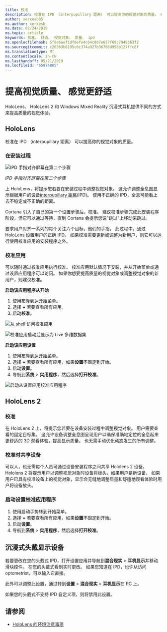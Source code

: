 ```yaml
---
title: 校准
description: 校准在 IPD （interpupillary 距离） 可以提高你的视觉对象的质量。 HoloLens 和 Windows Mixed Reality 沉浸式耳机提供自定义 IPD 的方法。
author: xerxesb85
ms.author: xerxesb
ms.date: 02/24/2019
ms.topic: article
keywords: 校准、 舒适、 视觉对象、 质量、 ipd
ms.openlocfilehash: 5f8e6aef1df0efe4c64c807e627f69c7949363f2
ms.sourcegitcommit: c20563b8195c0c374a927b96708d958b127ffc8f
ms.translationtype: MT
ms.contentlocale: zh-CN
ms.lasthandoff: 05/21/2019
ms.locfileid: "65974805"
---
```

# <a name="improve-visual-quality-and-comfort"></a>提高视觉质量、 感觉更舒适
HoloLens、 HoloLens 2 和 Windows Mixed Reality 沉浸式耳机提供不同的方式来提高质量的视觉体验。 

## <a name="hololens"></a>HoloLens

校准在 IPD （interpupillary 距离） 可以提高你的视觉对象的质量。

### <a name="during-setup"></a>在安装过程

![IPD 手指对齐屏幕在第二个步骤](images/ipd-finger-alignment-300px.jpg)<br>

*IPD 手指对齐屏幕在第二个步骤*

上 HoloLens，将提示您若要在安装过程中调整视觉对象。 这允许调整全息图显示根据用户的设备[interpupillary 距离](https://en.wikipedia.org/wiki/Interpupillary_distance)(IPD)。 使用不正确的 IPD，全息可能看上去不稳定或不正确的距离。

Cortana 引入了自己的第一个设置步骤后，校准。 建议校准步骤完成此安装程序阶段，但它可以通过等待，直到 Cortana 会提示您说"跳过"上移动来跳过。

要求用户对齐一系列的每个关注六个目标，他们的手指。 此过程中，通过 HoloLens 设置用户的正确 IPD。 如果校准需要更新或调整为新用户，则它可以运行使用校准应用的安装程序之外。

### <a name="calibration-app"></a>校准应用

可以随时通过校准应用执行校准。 校准应用默认情况下安装，并从开始菜单或通过设置应用程序可以访问。 如果你想要提高质量的视觉对象或调整视觉对象的新用户，则建议校准。

**启动该应用程序从开始**
1. 使用[布隆](gestures.md#bloom)到达[开始菜单](navigating-the-windows-mixed-reality-home.md#start-menu)。
2. 选择 **+** 若要查看所有应用。
3. 启动**校准**。

![从 shell 访问校准应用](images/calibration-shell.png)

![校准应用启动后显示为 Live 多维数据集](images/calibration-livecube-200px.png)

**启动该应用设置**
1. 使用[布隆](gestures.md#bloom)到达[开始菜单](navigating-the-windows-mixed-reality-home.md#start-menu)。
2. 选择 **+** 若要查看所有应用，如果**设置**不固定到开始。
3. 启动**设置**。
4. 导航到**系统** > **实用程序**，然后选择**打开校准**。

![启动从设置应用校准应用程序](images/calibration-settings-500px.jpg)

## <a name="hololens-2"></a>HoloLens 2

### <a name="calibration"></a>校准 

在 HoloLens 2 上，将提示您若要在设备安装过程中调整视觉对象。 用户需要查看的固定目标集。 这允许设备调整全息图呈现用户以确保准确地定位的全息起来更舒适的 3D 观看体验，提高显示质量。 也无需手动优化动态发生的所有调整。 

### <a name="calibration-when-sharing-a-device"></a>校准时共享设备 

可以人，也无需每个人员可通过设备安装程序之间共享 Hololens 2 设备。 Hololens 2 将提示用户以调整视觉对象时设备将标头，如果用户是新设备。 如果用户已具有校准设备上的视觉对象，显示会无缝地调整质量和舒适地观看体验时用户将设备放头。  

### <a name="launching-the-calibration-app-from-settings"></a>启动设置校准应用程序
1. 使用启动手势转到开始菜单。
2. 选择 **+** 若要查看所有应用，如果**设置**不固定到开始。
3. 启动**设置**。
4. 导航到**系统** > **实用程序**，然后选择**打开校准**。

## <a name="immersive-headsets"></a>沉浸式头戴显示设备

若要更改在您的头戴式 IPD，打开设置应用并导航到**混合现实** > **耳机显示**并移动滑块控件。 在您的头戴式看到实时更改。 如果您知道在 IPD，也许从访问 optometrist，可以输入它直接。

此外可以调整此设置，通过转到**设置** > **混合现实** > **耳机显示**在 PC 上。

如果您的头戴式不支持 IPD 自定义项，则将禁用此设置。

## <a name="see-also"></a>请参阅
* [HoloLens 的环境注意事项](environment-considerations-for-hololens.md)
